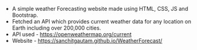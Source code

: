 * A simple weather Forecasting website made using HTML, CSS, JS and Bootstrap.
* Fetched an API which provides current weather data for any location on Earth including over 200,000 cities.
* API used - https://openweathermap.org/current
* Website - https://sanchitgautam.github.io/WeatherForecast/